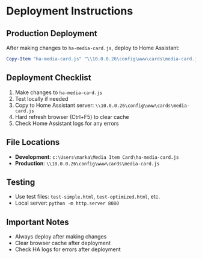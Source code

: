 # Deployment Instructions

## Production Deployment
After making changes to `ha-media-card.js`, deploy to Home Assistant:

```powershell
Copy-Item "ha-media-card.js" "\\10.0.0.26\config\www\cards\media-card.js" -Force
```

## Deployment Checklist
1. Make changes to `ha-media-card.js`
2. Test locally if needed
3. Copy to Home Assistant server: `\\10.0.0.26\config\www\cards\media-card.js`
4. Hard refresh browser (Ctrl+F5) to clear cache
5. Check Home Assistant logs for any errors

## File Locations
- **Development**: `c:\Users\marka\Media Item Card\ha-media-card.js`
- **Production**: `\\10.0.0.26\config\www\cards\media-card.js`

## Testing
- Use test files: `test-simple.html`, `test-optimized.html`, etc.
- Local server: `python -m http.server 8080`

## Important Notes
- Always deploy after making changes
- Clear browser cache after deployment
- Check HA logs for errors after deployment